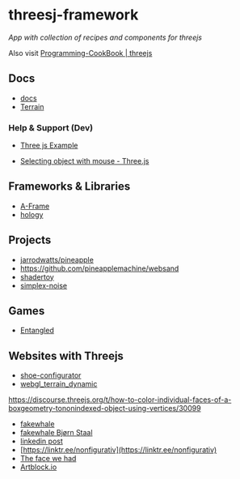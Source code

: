 threesj-framework
=================

_App with collection of recipes and components for threejs_

Also visit [Programming-CookBook | threejs](https://github.com/Koubae/Programming-CookBook/tree/master/Game%20Development/javascript/c)

Docs
----

* [docs](./docs)
* [Terrain](./docs/terrain.md)


### Help & Support (Dev)

* [Three js Example](http://alexan0308.github.io/threejs/examples/)

* [Selecting object with mouse - Three.js](https://stackoverflow.com/questions/32955103/selecting-object-with-mouse-three-js)


Frameworks & Libraries
----------------------


* [A-Frame](https://aframe.io/docs/1.0.0/introduction/)
* [hology](https://hology.app/)


Projects 
--------

* [jarrodwatts/pineapple](https://github.com/jarrodwatts/pineapple)
* https://github.com/pineapplemachine/websand
* [shadertoy](https://www.shadertoy.com)
* [simplex-noise](https://www.npmjs.com/package/simplex-noise)

Games
-----

* [Entangled](https://js13kgames.com/games/entangled/index.html)

Websites with Threejs
---------------------

* [shoe-configurator](https://codesandbox.io/s/shoe-configurator-qxjoj)
* [webgl_terrain_dynamic](https://alteredqualia.com/three/examples/webgl_terrain_dynamic.html)

https://discourse.threejs.org/t/how-to-color-individual-faces-of-a-boxgeometry-tononindexed-object-using-vertices/30099

* [fakewhale](https://fakewhale.xyz/)
* [fakewhale Bjørn Staal](https://fakewhale.xyz/)
* [linkedin post](https://www.linkedin.com/posts/linusekenstam_this-is-unacceptable-should-not-be-possible-activity-7133130976951480321-oNbn?utm_source=share&utm_medium=member_desktop)
* [https://linktr.ee/nonfigurativ](https://linktr.ee/nonfigurativ)
* [The face we had](https://www.fxhash.xyz/generative/slug/the-face-we-had)
* [Artblock.io](https://www.artblocks.io/collections/presents/projects/0xa7d8d9ef8d8ce8992df33d8b8cf4aebabd5bd270/124)
